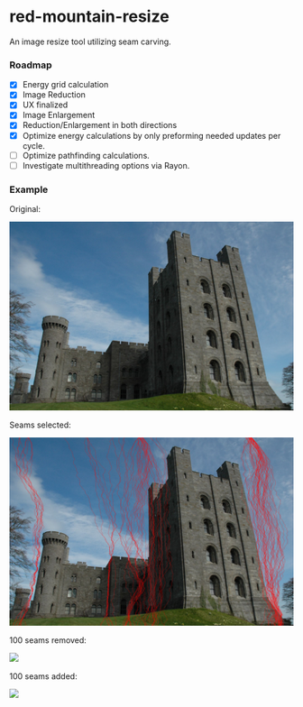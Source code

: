 # red-mountain-resize
An image resize tool utilizing seam carving.

### Roadmap
- [x] Energy grid calculation
- [x] Image Reduction
- [x] UX finalized
- [x] Image Enlargement
- [x] Reduction/Enlargement in both directions
- [x] Optimize energy calculations by only preforming needed updates per cycle.
- [ ] Optimize pathfinding calculations.
- [ ] Investigate multithreading options via Rayon.

### Example

Original:

<img src="images/castle.jpg" width="512">

Seams selected:

<img src="images/debug.png" width="512">

100 seams removed:

<img src="images/shrink.jpg" width="487">

100 seams added:

<img src="images/grow.jpg" width="537">
